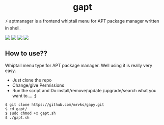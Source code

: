 <div align="center">
  
# gapt
</div>
<p>⚡ aptmanager is a frontend whiptail menu for APT package manager written in shell.
</p>
<img src="https://img.shields.io/github/stars/mrvks/aptmanager?color=e57474&labelColor=1e2528&style=for-the-badge"> <img src="https://img.shields.io/github/issues/mrvks/aptmanager?color=67b0e8&labelColor=1e2528&style=for-the-badge">
<img src="https://img.shields.io/static/v1?label=license&message=MIT&color=8ccf7e&labelColor=1e2528&style=for-the-badge">
<img src="https://img.shields.io/github/forks/mkvks/aptmanager?color=e5c76b&labelColor=1e2528&style=for-the-badge">
<br>

## How to use??
Whiptail menu type for APT package manager.
Well using it is really very easy.

- Just clone the repo
- Change/give Permissions
- Run the script and Do install/remove/update /upgrade/search what you want to....  ;)



```
$ git clone https://github.com/mrvks/gapy.git
$ cd gapt/
$ sudo chmod +x gapt.sh
$ ./gapt.sh
```

